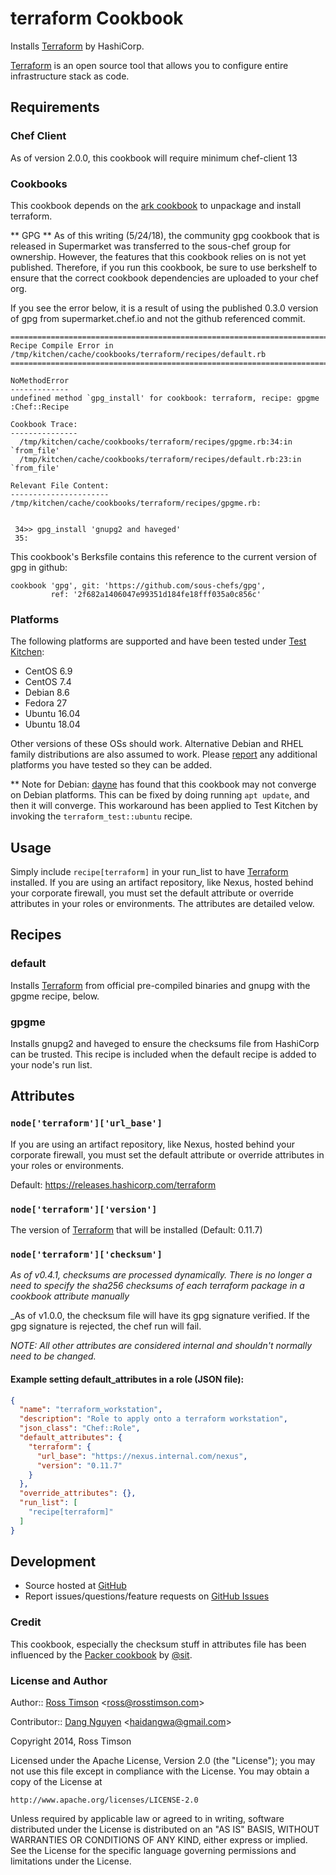 terraform Cookbook
==================

Installs [Terraform][terraform] by HashiCorp.

[Terraform][terraform] is an open source tool that allows you to
configure entire infrastructure stack as code.

Requirements
------------
### Chef Client
As of version 2.0.0, this cookbook will require minimum chef-client 13

### Cookbooks

This cookbook depends on the [ark cookbook](https://supermarket.getchef.com/cookbooks/ark)
to unpackage and install terraform.

** GPG **
As of this writing (5/24/18), the community gpg cookbook that is released in Supermarket was transferred to the sous-chef group for ownership. However, the features that this cookbook relies on is not yet published. Therefore, if you run this cookbook, be sure to use berkshelf to ensure that the correct cookbook dependencies are uploaded to your chef org.

If you see the error below, it is a result of using the published 0.3.0 version of gpg from supermarket.chef.io and not the github referenced commit.

```
================================================================================
Recipe Compile Error in /tmp/kitchen/cache/cookbooks/terraform/recipes/default.rb
================================================================================

NoMethodError
-------------
undefined method `gpg_install' for cookbook: terraform, recipe: gpgme :Chef::Recipe

Cookbook Trace:
---------------
  /tmp/kitchen/cache/cookbooks/terraform/recipes/gpgme.rb:34:in `from_file'
  /tmp/kitchen/cache/cookbooks/terraform/recipes/default.rb:23:in `from_file'

Relevant File Content:
----------------------
/tmp/kitchen/cache/cookbooks/terraform/recipes/gpgme.rb:


 34>> gpg_install 'gnupg2 and haveged'
 35:  
```

This cookbook's Berksfile contains this reference to the current version of gpg in github:
```
cookbook 'gpg', git: 'https://github.com/sous-chefs/gpg',
         ref: '2f682a1406047e99351d184fe18fff035a0c856c'
```

### Platforms

The following platforms are supported and have been tested under
[Test Kitchen][testkitchen]:

* CentOS 6.9
* CentOS 7.4
* Debian 8.6
* Fedora 27
* Ubuntu 16.04
* Ubuntu 18.04

Other versions of these OSs should work. Alternative Debian and RHEL
family distributions are also assumed to work. Please [report][issues]
any additional platforms you have tested so they can be added.

** Note for Debian:
[dayne](https://github.com/dayne) has found that this cookbook may not converge on Debian platforms. This can be fixed by doing running `apt update`, and then it will converge. This workaround has been applied to Test Kitchen by invoking the `terraform_test::ubuntu` recipe.

Usage
-----

Simply include `recipe[terraform]` in your run_list to have
[Terraform][terraform] installed. If you are using an artifact repository, like Nexus, hosted behind your corporate firewall, you must set the default attribute or override attributes in your roles or environments. The attributes are detailed velow.

Recipes
-------

### default

Installs [Terraform][terraform] from official pre-compiled binaries and gnupg with the gpgme recipe, below.


### gpgme

Installs gnupg2 and haveged to ensure the checksums file from HashiCorp can be trusted. This recipe is included when the default recipe is added to your node's run list.


Attributes
----------

### `node['terraform']['url_base']`

If you are using an artifact repository, like Nexus, hosted behind your corporate firewall, you must set the default attribute or override attributes in your roles or environments.

Default: https://releases.hashicorp.com/terraform


### `node['terraform']['version']`

The version of [Terraform][terraform] that will be installed (Default: 0.11.7)

### `node['terraform']['checksum']`

_As of v0.4.1, checksums are processed dynamically. There is no longer a need to specify the sha256 checksums of each terraform package in a cookbook attribute manually_

_As of v1.0.0, the checksum file will have its gpg signature verified. If the gpg signature is rejected, the chef run will fail.

_NOTE: All other attributes are considered internal and shouldn't
normally need to be changed._


#### Example setting default_attributes in a role (JSON file):

```json
{
  "name": "terraform_workstation",
  "description": "Role to apply onto a terraform workstation",
  "json_class": "Chef::Role",
  "default_attributes": {
    "terraform": {
      "url_base": "https://nexus.internal.com/nexus",
      "version": "0.11.7"
    }
  },
  "override_attributes": {},
  "run_list": [
    "recipe[terraform]"
  ]
}
```


Development
-----------

* Source hosted at [GitHub][repo]
* Report issues/questions/feature requests on [GitHub Issues][issues]


### Credit

This cookbook, especially the checksum stuff in
attributes file has been influenced by the [Packer
cookbook](https://supermarket.getchef.com/cookbooks/packer) by
[@sit](https://github.com/sit).

### License and Author

Author:: [Ross Timson][rosstimson]
<[ross@rosstimson.com](mailto:ross@rosstimson.com)>

Contributor:: [Dang Nguyen][haidangwa]
<[haidangwa@gmail.com](mailto:haidangwa@gmail.com)>

Copyright 2014, Ross Timson

Licensed under the Apache License, Version 2.0 (the "License");
you may not use this file except in compliance with the License.
You may obtain a copy of the License at

    http://www.apache.org/licenses/LICENSE-2.0

Unless required by applicable law or agreed to in writing, software
distributed under the License is distributed on an "AS IS" BASIS,
WITHOUT WARRANTIES OR CONDITIONS OF ANY KIND, either express or implied.
See the License for the specific language governing permissions and
limitations under the License.


[rosstimson]:         https://github.com/rosstimson
[haidangwa]:          https://github.com/haidangwa
[repo]:               https://github.com/rosstimson/chef-terraform
[issues]:             https://github.com/rosstimson/chef-terraform/issues
[terraform]:          http://www.terraform.io
[chefspec]:           https://github.com/sethvargo/chefspec
[foodcritic]:         https://github.com/acrmp/foodcritic
[rubocop]:            https://github.com/bbatsov/rubocop
[inspec]:             https://www.inspec.io/
[testkitchen]:        https://github.com/test-kitchen/test-kitchen
[ruby-gpgme]:         https://github.com/ueno/ruby-gpgme
